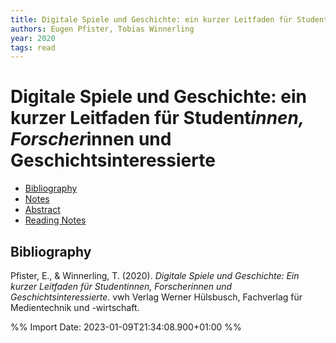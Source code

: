 ```yaml
---
title: Digitale Spiele und Geschichte: ein kurzer Leitfaden für Student*innen, Forscher*innen und Geschichtsinteressierte
authors: Eugen Pfister, Tobias Winnerling
year: 2020
tags: read
---
```

# Digitale Spiele und Geschichte: ein kurzer Leitfaden für Student*innen, Forscher*innen und Geschichtsinteressierte

- [Bibliography](#bibliography)
- [Notes](#notes)
- [Abstract](#abstract)
- [Reading Notes](#reading-notes)

## Bibliography
Pfister, E., & Winnerling, T. (2020). _Digitale Spiele und Geschichte: Ein kurzer Leitfaden für Student*innen, Forscher*innen und Geschichtsinteressierte_. vwh Verlag Werner Hülsbusch, Fachverlag für Medientechnik und -wirtschaft.



%% Import Date: 2023-01-09T21:34:08.900+01:00 %%
